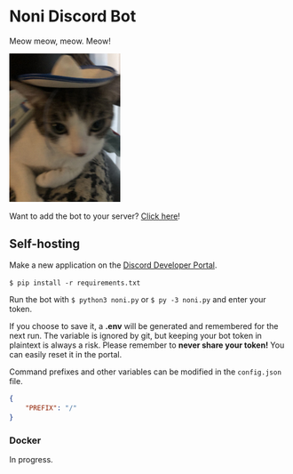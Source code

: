 # Noni Discord Bot

Meow meow, meow. Meow!

<img src="assets/hat.jpg" alt="Noni wearing a sombrero." width="200"/>

Want to add the bot to your server? [Click here](https://placeholder/)! 

## Self-hosting

Make a new application on the [Discord Developer Portal](https://discord.com/developers/applications).

`$ pip install -r requirements.txt`

Run the bot with `$ python3 noni.py` or `$ py -3 noni.py` and enter your token.

If you choose to save it, a **.env** will be generated and remembered for the next run. The variable is ignored by git, but keeping your bot token in plaintext is always a risk. Please remember to **never share your token!** You can easily reset it in the portal.

Command prefixes and other variables can be modified in the `config.json` file.

```json
{
    "PREFIX": "/"
}
```

### Docker

In progress.


